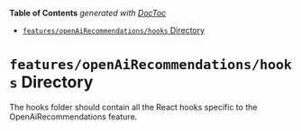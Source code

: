 <!-- START doctoc generated TOC please keep comment here to allow auto update -->
<!-- DON'T EDIT THIS SECTION, INSTEAD RE-RUN doctoc TO UPDATE -->

**Table of Contents** _generated with [DocToc](https://github.com/thlorenz/doctoc)_

- [`features/openAiRecommendations/hooks` Directory](#featuresopenairecommendationshooks-directory)

<!-- END doctoc generated TOC please keep comment here to allow auto update -->

# `features/openAiRecommendations/hooks` Directory

The hooks folder should contain all the React hooks specific to the OpenAiRecommendations feature.
